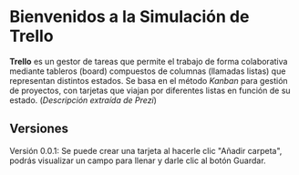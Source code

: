 Bienvenidos a la Simulación de Trello
===================
**Trello** es un gestor de tareas que permite el trabajo de forma colaborativa mediante tableros (board) compuestos de columnas (llamadas listas) que representan distintos estados. Se basa en el método *Kanban* para gestión de proyectos, con tarjetas que viajan por diferentes listas en función de su estado. (*Descripción extraída de Prezi*)

Versiones
-------------
Versión 0.0.1:
Se puede crear una tarjeta al hacerle clic "Añadir carpeta", podrás visualizar un campo para llenar y darle clic al botón Guardar.